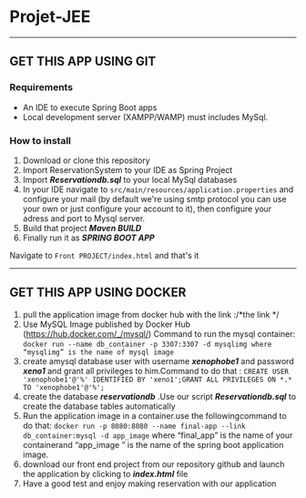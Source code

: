 # Projet-JEE


---

## GET THIS APP USING GIT

### Requirements

+ An IDE to execute Spring Boot apps
+ Local development server (XAMPP/WAMP) must includes MySql.

### How to install

1. Download or clone this repository
2. Import ReservationSystem to your IDE as Spring Project
3. Import ***Reservationdb.sql***  to your local MySql databases
4. In your IDE navigate to ```src/main/resources/application.properties``` and configure your mail (by default we're using smtp protocol you can use your own or just configure your account to it), then configure your adress and port to Mysql server. 
5. Build that project ***Maven BUILD***
6. Finally run it as ***SPRING BOOT APP***

Navigate to ```Front PROJECT/index.html``` and that's it 

---

## GET THIS APP USING DOCKER

1. pull the application image from docker hub with the link :/*the link */
2. Use MySQL Image published by Docker Hub (https://hub.docker.com/_/mysql/) Command to run the mysql container:
```docker run --name db_container -p 3307:3307 -d mysqlimg where “mysqlimg” is the name of mysql image```
3. create amysql database user with username ***xenophobe1*** and password ***xeno1*** and grant all privileges to him.Command to do that :
```CREATE USER 'xenophobe1'@'%' IDENTIFIED BY 'xeno1';GRANT ALL PRIVILEGES ON *.* TO 'xenophobe1'@'%'; ```
4. create the database ***reservationdb*** .Use our script ***Reservationdb.sql*** to create the database tables automatically 
5. Run the application image in a container.use the followingcommand to do that:
```docker run -p 8080:8080 --name final-app --link db_container:mysql -d app_image```
where “final_app” is the name of your  containerand “app_image ” is the name of the spring boot application image.
6. download our front end project from our repository github and launch the application by clicking to ***index.html*** file 
7. Have a good test and enjoy making reservation with our application

